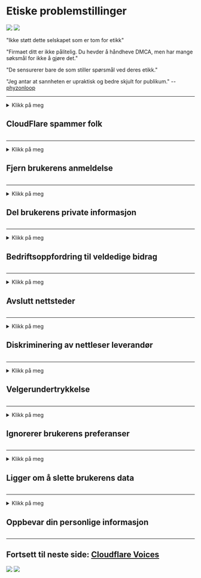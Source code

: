 # Etiske problemstillinger

![](https://codeberg.org/crimeflare/cloudflare-tor/media/branch/master/image/itsreallythatbad.jpg)
![](https://codeberg.org/crimeflare/cloudflare-tor/media/branch/master/image/telegram/c81238387627b4bfd3dcd60f56d41626.jpg)

"Ikke støtt dette selskapet som er tom for etikk"

"Firmaet ditt er ikke pålitelig. Du hevder å håndheve DMCA, men har mange søksmål for ikke å gjøre det."

"De sensurerer bare de som stiller spørsmål ved deres etikk."

"Jeg antar at sannheten er upraktisk og bedre skjult for publikum."  -- [phyzonloop](https://twitter.com/phyzonloop)


---


<details>
<summary>Klikk på meg

## CloudFlare spammer folk
</summary>


Cloudflare sender spam-e-postmeldinger til ikke-Cloudflare brukere.

- Send bare e-post til abonnenter som har valgt
- Når brukeren sier "stopp", må du slutte å sende e-post

Så enkelt er det. Men Cloudflare bryr seg ikke.
Cloudflare sa at bruk av tjenesten deres kan stoppe alle spammere eller angripere.
Hvordan kan vi stoppe Cloudflare uten å aktivere Cloudflare?


| 🖼 | 🖼 |
| --- | --- |
| ![](https://codeberg.org/crimeflare/cloudflare-tor/media/branch/master/image/cfspam01.jpg) | ![](https://codeberg.org/crimeflare/cloudflare-tor/media/branch/master/image/cfspam03.jpg) |
| ![](https://codeberg.org/crimeflare/cloudflare-tor/media/branch/master/image/cfspam02.jpg) | ![](https://codeberg.org/crimeflare/cloudflare-tor/media/branch/master/image/cfspambrittany.jpg)<br>![](https://codeberg.org/crimeflare/cloudflare-tor/media/branch/master/image/cfspamtwtr.jpg) |

</details>

---

<details>
<summary>Klikk på meg

## Fjern brukerens anmeldelse
</summary>


Cloudflare sensurerer negative anmeldelser.
Hvis du legger ut anti-Cloudflare-tekst på Twitter, har du en sjanse til å få et svar fra Cloudflare-ansatt med "Nei, det er ikke" -meldingen.
Hvis du legger ut en negativ anmeldelse på noen anmeldelsenettsted, vil de prøve å sensurere den.


| 🖼 | 🖼 |
| --- | --- |
| ![](https://codeberg.org/crimeflare/cloudflare-tor/media/branch/master/image/cfcenrev_01.jpg)<br>![](https://codeberg.org/crimeflare/cloudflare-tor/media/branch/master/image/cfcenrev_02.jpg) | ![](https://codeberg.org/crimeflare/cloudflare-tor/media/branch/master/image/cfcenrev_03.jpg) |

</details>

---

<details>
<summary>Klikk på meg

## Del brukerens private informasjon
</summary>


Cloudflare har et enormt trakasseringsproblem.
Cloudflare deler personlig informasjon om de som klager på vertssteder.
Noen ganger ber de deg om å oppgi din sanne ID.
Hvis du ikke vil bli trakassert, overfalt, byttet eller drept, bør du holde deg unna Cloudflared-nettsteder.


| 🖼 | 🖼 |
| --- | --- |
| ![](https://codeberg.org/crimeflare/cloudflare-tor/media/branch/master/image/cfdox_what.jpg) | ![](https://codeberg.org/crimeflare/cloudflare-tor/media/branch/master/image/cfdox_swat.jpg) |
| ![](https://codeberg.org/crimeflare/cloudflare-tor/media/branch/master/image/cfdox_kill.jpg) | ![](https://codeberg.org/crimeflare/cloudflare-tor/media/branch/master/image/cfdox_threat.jpg) |
| ![](https://codeberg.org/crimeflare/cloudflare-tor/media/branch/master/image/cfdox_dox.jpg) | ![](https://codeberg.org/crimeflare/cloudflare-tor/media/branch/master/image/cfdox_ex1.jpg)<br>![](https://codeberg.org/crimeflare/cloudflare-tor/media/branch/master/image/cfdox_ex2.jpg) |

</details>

---

<details>
<summary>Klikk på meg

## Bedriftsoppfordring til veldedige bidrag
</summary>


CloudFlare ber om veldedige bidrag.
Det er ganske rystende at et amerikansk selskap vil be om veldedighet sammen med ideelle organisasjoner som har gode formål.
Hvis du liker å blokkere folk eller kaste bort andres tid, kan det være lurt å bestille noen pizza til Cloudflare-ansatte.


![](https://codeberg.org/crimeflare/cloudflare-tor/media/branch/master/image/cfdonate.jpg)

</details>

---

<details>
<summary>Klikk på meg

## Avslutt nettsteder
</summary>


Hva vil du gjøre hvis nettstedet ditt plutselig går ned?
Det rapporteres at Cloudflare sletter brukerens konfigurasjon eller stopper tjenesten uten advarsel, stille.
Vi foreslår at du finner en bedre leverandør.

![](https://codeberg.org/crimeflare/cloudflare-tor/media/branch/master/image/cftmnt.jpg)

</details>

---

<details>
<summary>Klikk på meg

## Diskriminering av nettleser leverandør
</summary>


CloudFlare gir fortrinnsbehandling til de som bruker Firefox, mens de gir fiendtlig behandling til brukere av ikke-Tor-Browser fremfor Tor.
Tor brukere av som rettmessig nekter å utføre ikke-gratis javascript får også fiendtlig behandling.
Denne tilgangsulikheten er et nettverksnøytralitetsmisbruk og maktmisbruk.

![](https://codeberg.org/crimeflare/cloudflare-tor/media/branch/master/image/browdifftbcx.gif)

- Til venstre: Tor Browser, Right: Chrome. Samme IP-adresse.

![](https://codeberg.org/crimeflare/cloudflare-tor/media/branch/master/image/browserdiff.jpg)

- Til venstre: Tor Browser Javascript Disabled, Cookie Enabled
- Til høyre: Chrome Javascript aktivert, cookie deaktivert

![](https://codeberg.org/crimeflare/cloudflare-tor/media/branch/master/image/cfsiryoublocked.jpg)

- QuteBrowser (mindre nettleser) uten Tor (Clearnet IP)

| ***Nettleser*** | ***Tilgang til behandling*** |
| --- | --- |
| Tor Browser (Javascript er aktivert) | tilgang tillatt |
| Firefox (Javascript er aktivert) | tilgang degradert |
| Chromium (Javascript er aktivert) | tilgang degradert |
| Chromium or Firefox (Javascript er deaktivert) | ingen tilgang |
| Chromium or Firefox (Informasjonskapsel deaktivert) | ingen tilgang |
| QuteBrowser | ingen tilgang |
| lynx | ingen tilgang |
| w3m | ingen tilgang |
| wget | ingen tilgang |


Hvorfor ikke bruke lydknapp for å løse enkle utfordringer?

Ja, det er en lydknapp, men den fungerer ikke alltid over Tor.
Du får denne meldingen når du klikker på den:

```
Prøv igjen senere
Datamaskinen eller nettverket ditt sender kanskje automatiserte spørsmål.
For å beskytte brukerne våre kan vi ikke behandle forespørselen din akkurat nå.
For mer informasjon, besøk vår hjelpeside
```

</details>

---

<details>
<summary>Klikk på meg

## Velgerundertrykkelse
</summary>


Velgerne i amerikanske stater registrerer seg for å til slutt stemme gjennom statssekretærens nettsted i staten deres bosted.
Republikansk-kontrollerte statssekretærkontorer engasjerer velgerundertrykkelse ved å stenge statssekretærens nettsted gjennom Cloudflare.
Cloudflares fiendtlige behandling av Tor-brukere, MITM-posisjonen som et sentralisert globalt overvåkingspunkt og dens skadelige rolle totalt sett gjør potensielle velgere motvillige til å registrere seg.
Spesielt liberale har en tendens til å omfavne personvern.
Velgeregistreringsskjemaer samler sensitiv informasjon om velgerens politiske tilbøyeligheter, personlige fysiske adresse, personnummer og fødselsdato.
De fleste stater lager bare en delmengde av denne informasjonen offentlig tilgjengelig, men Cloudflare ser all den informasjonen når noen registrerer seg for å stemme.

Vær oppmerksom på at papirregistrering ikke omgår Cloudflare fordi sekretæren for de ansatte i statlige datainntekter sannsynligvis vil bruke Cloudflare-nettstedet for å legge inn dataene.

| 🖼 | 🖼 |
| --- | --- |
| ![](https://codeberg.org/crimeflare/cloudflare-tor/media/branch/master/image/cfvotm_01.jpg) | ![](https://codeberg.org/crimeflare/cloudflare-tor/media/branch/master/image/cfvotm_02.jpg) |

- Change.org er et kjent nettsted for å samle stemmer og iverksette tiltak.
“mennesker overalt starter kampanjer, mobiliserer støttespillere og jobber med beslutningstakere for å drive løsninger.”
Dessverre er det mange som ikke kan se change.org i det hele tatt på grunn av Cloudflares aggressive filter.
De blokkeres fra å undertegne begjæringen, og dermed utelukke dem fra en demokratisk prosess.
Å bruke andre plattformer som ikke er skyfrie, for eksempel OpenPetition, hjelper med å avhjelpe problemet.

| 🖼 | 🖼 |
| --- | --- |
| ![](https://codeberg.org/crimeflare/cloudflare-tor/media/branch/master/image/changeorgasn.jpg) | ![](https://codeberg.org/crimeflare/cloudflare-tor/media/branch/master/image/changeorgtor.jpg) |

- Cloudflares "Athenian Project" tilbyr gratis virksomhetsnivåbeskyttelse til statlige og lokale valgnettsteder.
De sa at "deres bestanddeler kan få tilgang til valginformasjon og velgerregistrering", men dette er en løgn fordi mange bare ikke kan bla gjennom nettstedet i det hele tatt.

</details>

---

<details>
<summary>Klikk på meg

## Ignorerer brukerens preferanser
</summary>


Hvis du velger bort noe, forventer du at du ikke mottar noen e-post om det.
Cloudflare ignorerer brukerens preferanser og deler data med tredjepartsselskaper uten kundens samtykke.
Hvis du bruker gratisplanen, sender de noen ganger e-post til deg der du ber om å kjøpe et månedlig abonnement.

![](https://codeberg.org/crimeflare/cloudflare-tor/media/branch/master/image/cfviopl_tp.jpg)

</details>

---

<details>
<summary>Klikk på meg

## Ligger om å slette brukerens data
</summary>


I følge denne ex-cloudflare-kundens blogg, lyver Cloudflare om å slette kontoer.
I dag oppbevarer mange selskaper dataene dine etter at du har lukket eller fjernet kontoen din.
De fleste av gode selskaper nevner om det i personvernreglene.
Cloudflare? Nei.

```
2019-08-05 CloudFlare sendte en bekreftelse på at de har fjernet kontoen min.
2019-10-02 Jeg mottok en e-post fra CloudFlare "fordi jeg er kunde"
```

Cloudflare visste ikke om ordet "fjerne".
Hvis den virkelig fjernes, hvorfor fikk denne eks-kunden en e-post?
Han nevnte også at Cloudflares personvernregler ikke nevner noe om det.

```
Deres nye personvernregler nevner ikke lagring av data i et år.
```

![](https://codeberg.org/crimeflare/cloudflare-tor/media/branch/master/image/cfviopl_notdel.jpg)

Hvordan kan du stole på Cloudflare hvis personvernreglene deres er en LIE?

</details>

---

<details>
<summary>Klikk på meg

## Oppbevar din personlige informasjon
</summary>


Slette Cloudflare-konto er hardt nivå.

```
Send inn en supportbillett ved å bruke "Konto" -kategorien,
og be om sletting av kontoen i meldingsorganet.
Du må ikke ha noen domener eller kredittkort knyttet til kontoen din før du ber om sletting.
```

Du vil motta denne bekreftelsesmailen.

![](https://codeberg.org/crimeflare/cloudflare-tor/media/branch/master/image/cf_deleteandkeep.jpg)

"Vi har begynt å behandle forespørselen om sletting", men "Vi vil fortsette å lagre din personlige informasjon".

Kan du "stole på" dette?

</details>

---

## Fortsett til neste side:   [Cloudflare Voices](../PEOPLE.md)

![](https://codeberg.org/crimeflare/cloudflare-tor/media/branch/master/image/freemoldybread.jpg)
![](https://codeberg.org/crimeflare/cloudflare-tor/media/branch/master/image/cfisnotanoption.jpg)
